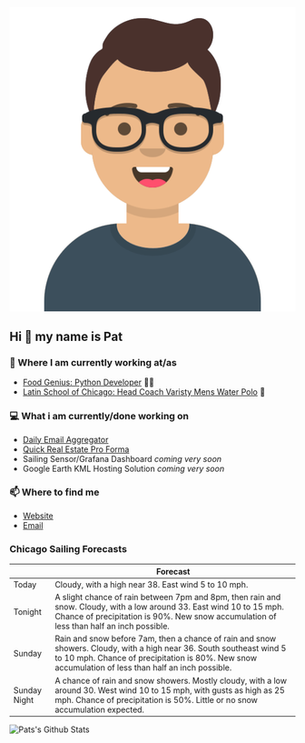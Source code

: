 [![Social banner for p-j-falconer](https://raw.githubusercontent.com/P-J-FALCONER/P-J-FALCONER/master/assets/avataaars.svg)](https://patfalconer.com/)
## Hi :wave: my name is Pat

### 💼 Where I am currently working at/as
- [Food Genius: Python Developer](https://getfoodgenius.com/) 🍔🐍
- [Latin School of Chicago: Head Coach Varisty Mens Water Polo](https://www.latinschool.org/) 🤽


### 💻 What i am currently/done working on
 - [Daily Email Aggregator](https://github.com/P-J-FALCONER/dott_daily_mail)
 - [Quick Real Estate Pro Forma](https://github.com/P-J-FALCONER/henry)
 - Sailing Sensor/Grafana Dashboard *coming very soon*
 - Google Earth KML Hosting Solution *coming very soon*

### 📫 Where to find me
 - [Website](https://patfalconer.com/)
 - [Email](mailto:patrick.j.falconer@gmail.com)


### Chicago Sailing Forecasts
|   | Forecast  |
|---|---|
| Today | Cloudy, with a high near 38. East wind 5 to 10 mph. |
| Tonight | A slight chance of rain between 7pm and 8pm, then rain and snow. Cloudy, with a low around 33. East wind 10 to 15 mph. Chance of precipitation is 90%. New snow accumulation of less than half an inch possible. |
| Sunday | Rain and snow before 7am, then a chance of rain and snow showers. Cloudy, with a high near 36. South southeast wind 5 to 10 mph. Chance of precipitation is 80%. New snow accumulation of less than half an inch possible. |
| Sunday Night | A chance of rain and snow showers. Mostly cloudy, with a low around 30. West wind 10 to 15 mph, with gusts as high as 25 mph. Chance of precipitation is 50%. Little or no snow accumulation expected. |

![Pats's Github Stats](https://github-readme-stats.vercel.app/api?username=p-j-falconer&show_icons=true&theme=radical)
